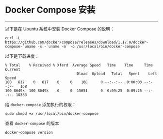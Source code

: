 # Docker Compose 安装

---

以下是在 Ubuntu 系统中安装 Docker Compose 的说明：

```
curl -L https://github.com/docker/compose/releases/download/1.17.0/docker-compose-`uname -s`-`uname -m` -o /usr/local/bin/docker-compose
```

以下是下载进度：

```
% Total    % Received % Xferd  Average Speed   Time    Time     Time  Current
                                 Dload  Upload   Total   Spent    Left  Speed
100   617    0   617    0     0    168      0 --:--:--  0:00:03 --:--:--   168
100 8649k  100 8649k    0     0  15651      0  0:09:25  0:09:25 --:--:-- 10383
```

给 `docker-compose` 添加执行的权限：

```
sudo chmod +x /usr/local/bin/docker-compose
```

查看 `docker-compose` 的版本

```
docker-compose version
```